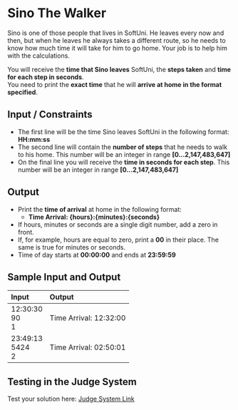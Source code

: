 # Sino The Walker  

Sino is one of those people that lives in SoftUni.
He leaves every now and then, but when he leaves he always takes a different route, so he needs to know how much time it will take for him to go home.
Your job is to help him with the calculations.  

You will receive the **time that Sino leaves** SoftUni, the **steps taken** and **time for each step in seconds**.  
You need to print the **exact time** that he will **arrive at home in the format specified**.
  
## Input / Constraints  

- The first line will be the time Sino leaves SoftUni in the following format: **HH:mm:ss**
- The second line will contain the **number of steps** that he needs to walk to his home. This number will be an integer in range **[0…2,147,483,647]**
- On the final line you will receive the **time in seconds for each step**. This number will be an integer in range **[0…2,147,483,647]**
  
## Output  

- Print the **time of arrival** at home in the following format:  
  - **Time Arrival: {hours}:{minutes}:{seconds}**
- If hours, minutes or seconds are a single digit number, add a zero in front.
- If, for example, hours are equal to zero, print a **00** in their place. The same is true for minutes or seconds.
- Time of day starts at **00:00:00** and ends at **23:59:59**

## Sample Input and Output  
    
| **Input** | **Output** |  
| :--- | :--- | 
| 12:30:30<br> 90<br> 1  | Time Arrival: 12:32:00 |
| 23:49:13<br> 5424<br> 2 | Time Arrival: 02:50:01 |

## Testing in the Judge System  
    
Test your solution here: [Judge System Link](https://judge.softuni.org/Contests/Practice/Index/376#0)
